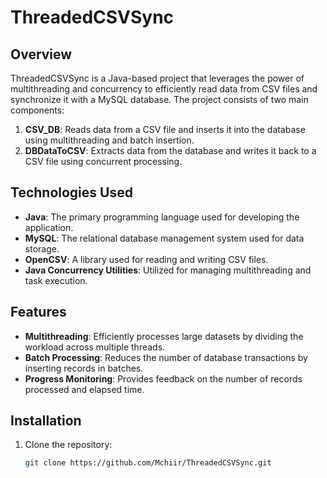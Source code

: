 # ThreadedCSVSync

## Overview
ThreadedCSVSync is a Java-based project that leverages the power of multithreading and concurrency to efficiently read data from CSV files and synchronize it with a MySQL database. 
The project consists of two main components:
1. **CSV_DB**: Reads data from a CSV file and inserts it into the database using multithreading and batch insertion.
2. **DBDataToCSV**: Extracts data from the database and writes it back to a CSV file using concurrent processing.

## Technologies Used
- **Java**: The primary programming language used for developing the application.
- **MySQL**: The relational database management system used for data storage.
- **OpenCSV**: A library used for reading and writing CSV files.
- **Java Concurrency Utilities**: Utilized for managing multithreading and task execution.

## Features
- **Multithreading**: Efficiently processes large datasets by dividing the workload across multiple threads.
- **Batch Processing**: Reduces the number of database transactions by inserting records in batches.
- **Progress Monitoring**: Provides feedback on the number of records processed and elapsed time.

## Installation
1. Clone the repository:
   ```bash
   git clone https://github.com/Mchiir/ThreadedCSVSync.git
